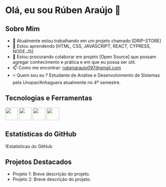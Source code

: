 # Olá, eu sou Rúben Araújo 👋

## Sobre Mim
- 🔭 Atualmente estou trabalhando em um projeto chamado [DRIP-STORE]
- 🌱 Estou aprendendo [HTML, CSS, JAVASCRIPT, REACT, CYPRESS, NODE.JS]
- 👯 Estou procurando colaborar em projeto [Open Source] que possam agregar conhecimento e prática e em que eu possa ser útil.
- 📫 Como me encontrar: rubenaraujo097@gmail.com
- ⚡ Quem sou eu ? Estudante de Análise e Desenvolvimento de Sistemas pela Unopar/Anhaguera atualmente no 4º semestre.

## Tecnologias e Ferramentas
<img src="https://cdn.jsdelivr.net/gh/devicons/devicon/icons/javascript/javascript-original.svg" width="40" height="40"/> 
<img src="https://cdn.jsdelivr.net/gh/devicons/devicon/icons/react/react-original.svg" width="40" height="40"/> 
<img src="https://cdn.jsdelivr.net/gh/devicons/devicon/icons/nodejs/nodejs-original.svg" width="40" height="40"/> 
<img src="[https://www.google.com/url?sa=i&url=https%3A%2F%2Ficonscout.com%2Fpt%2Ffree-icon%2Fgithub-3185115&psig=AOvVaw1cV4_-6lvrDteJgsB1g6S_&ust=1724444890632000&source=images&cd=vfe&opi=89978449&ved=0CBQQjRxqFwoTCMjx2Yu4iYgDFQAAAAAdAAAAABAE](https://images.app.goo.gl/C5mbKVMmiV14Dqvs8)" width="40" height="40"/>





## Estatísticas do GitHub
!Estatísticas do GitHub

## Projetos Destacados
- Projeto 1: Breve descrição do projeto.
- Projeto 2: Breve descrição do projeto.
